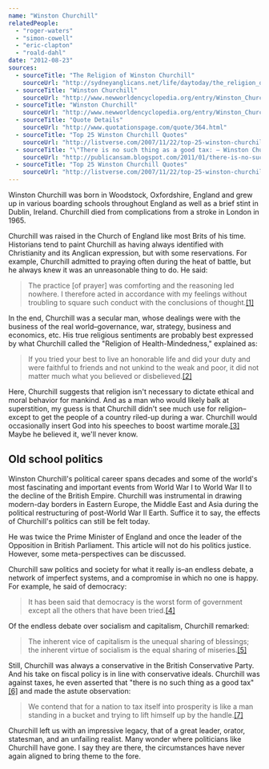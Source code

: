 ```yaml
---
name: "Winston Churchill"
relatedPeople:
  - "roger-waters"
  - "simon-cowell"
  - "eric-clapton"
  - "roald-dahl"
date: "2012-08-23"
sources:
  - sourceTitle: "The Religion of Winston Churchill"
    sourceUrl: "http://sydneyanglicans.net/life/daytoday/the_religion_of_winston_churchill/"
  - sourceTitle: "Winston Churchill"
    sourceUrl: "http://www.newworldencyclopedia.org/entry/Winston_Churchill#Religious_Beliefs"
  - sourceTitle: "Winston Churchill"
    sourceUrl: "http://www.newworldencyclopedia.org/entry/Winston_Churchill#Religious_Beliefs"
  - sourceTitle: "Quote Details"
    sourceUrl: "http://www.quotationspage.com/quote/364.html"
  - sourceTitle: "Top 25 Winston Churchill Quotes"
    sourceUrl: "http://listverse.com/2007/11/22/top-25-winston-churchill-quotes/"
  - sourceTitle: "\"There is no such thing as a good tax: – Winston Churchill"
    sourceUrl: "http://publicansam.blogspot.com/2011/01/there-is-no-such-thing-as-good-tax.html"
  - sourceTitle: "Top 25 Winston Churchill Quotes"
    sourceUrl: "http://listverse.com/2007/11/22/top-25-winston-churchill-quotes/"
---
```


Winston Churchill was born in Woodstock, Oxfordshire, England and grew up in various boarding schools throughout England as well as a brief stint in Dublin, Ireland. Churchill died from complications from a stroke in London in 1965.

Churchill was raised in the Church of England like most Brits of his time. Historians tend to paint Churchill as having always identified with Christianity and its Anglican expression, but with some reservations. For example, Churchill admitted to praying often during the heat of battle, but he always knew it was an unreasonable thing to do. He said:

>The practice [of prayer] was comforting and the reasoning led nowhere. I therefore acted in accordance with my feelings without troubling to square such conduct with the conclusions of thought.<a class="source-citation" href="http://sydneyanglicans.net/life/daytoday/the_religion_of_winston_churchill/" title="The Religion of Winston Churchill">[1]</a>

In the end, Churchill was a secular man, whose dealings were with the business of the real world–governance, war, strategy, business and economics, etc. His true religious sentiments are probably best expressed by what Churchill called the "Religion of Health-Mindedness," explained as:

>If you tried your best to live an honorable life and did your duty and were faithful to friends and not unkind to the weak and poor, it did not matter much what you believed or disbelieved.<a class="source-citation" href="http://www.newworldencyclopedia.org/entry/Winston_Churchill#Religious_Beliefs" title="Winston Churchill">[2]</a>

Here, Churchill suggests that religion isn't necessary to dictate ethical and moral behavior for mankind. And as a man who would likely balk at superstition, my guess is that Churchill didn't see much use for religion–except to get the people of a country riled-up during a war. Churchill would occasionally insert God into his speeches to boost wartime morale.<a class="source-citation" href="http://www.newworldencyclopedia.org/entry/Winston_Churchill#Religious_Beliefs" title="Winston Churchill">[3]</a> Maybe he believed it, we'll never know.


## Old school politics

Winston Churchill's political career spans decades and some of the world's most fascinating and important events from World War I to World War II to the decline of the British Empire. Churchill was instrumental in drawing modern-day borders in Eastern Europe, the Middle East and Asia during the political restructuring of post-World War II Earth. Suffice it to say, the effects of Churchill's politics can still be felt today.

He was twice the Prime Minister of England and once the leader of the Opposition in British Parliament. This article will not do his politics justice. However, some meta-perspectives can be discussed.

Churchill saw politics and society for what it really is–an endless debate, a network of imperfect systems, and a compromise in which no one is happy. For example, he said of democracy:

>It has been said that democracy is the worst form of government except all the others that have been tried.<a class="source-citation" href="http://www.quotationspage.com/quote/364.html" title="Quote Details">[4]</a>

Of the endless debate over socialism and capitalism, Churchill remarked:

>The inherent vice of capitalism is the unequal sharing of blessings; the inherent virtue of socialism is the equal sharing of miseries.<a class="source-citation" href="http://listverse.com/2007/11/22/top-25-winston-churchill-quotes/" title="Top 25 Winston Churchill Quotes">[5]</a>

Still, Churchill was always a conservative in the British Conservative Party. And his take on fiscal policy is in line with conservative ideals. Churchill was against taxes, he even asserted that "there is no such thing as a good tax"<a class="source-citation" href="http://publicansam.blogspot.com/2011/01/there-is-no-such-thing-as-good-tax.html" title="&quot;There is no such thing as a good tax: – Winston Churchill">[6]</a> and made the astute observation:

>We contend that for a nation to tax itself into prosperity is like a man standing in a bucket and trying to lift himself up by the handle.<a class="source-citation" href="http://listverse.com/2007/11/22/top-25-winston-churchill-quotes/" title="Top 25 Winston Churchill Quotes">[7]</a>

Churchill left us with an impressive legacy, that of a great leader, orator, statesman, and an unfailing realist. Many wonder where politicians like Churchill have gone. I say they are there, the circumstances have never again aligned to bring theme to the fore.